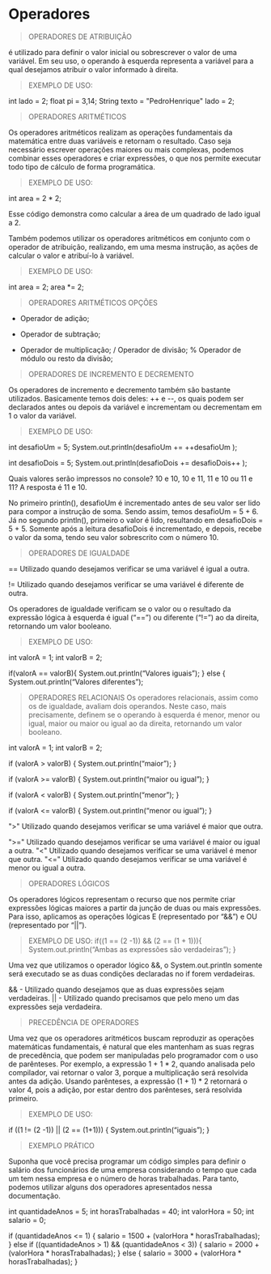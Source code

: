 # Operadores

> OPERADORES DE ATRIBUIÇÃO

é utilizado para definir o valor inicial ou sobrescrever o valor de uma variável. 
Em seu uso, o operando à esquerda representa a variável para a qual desejamos atribuir o valor informado à direita.

> EXEMPLO DE USO:

int lado = 2;
float pi = 3,14;
String texto = "PedroHenrique"
lado = 2;

> OPERADORES ARITMÉTICOS

Os operadores aritméticos realizam as operações fundamentais da matemática entre duas variáveis e retornam o resultado.
Caso seja necessário escrever operações maiores ou mais complexas, podemos combinar esses operadores e criar expressões, 
o que nos permite executar todo tipo de cálculo de forma programática.

> EXEMPLO DE USO:

int area = 2 * 2;

Esse código demonstra como calcular a área de um quadrado de lado igual a 2.

Também podemos utilizar os operadores aritméticos em conjunto com o operador de atribuição, realizando, 
em uma mesma instrução, as ações de calcular o valor e atribuí-lo à variável.

>EXEMPLO DE USO:

int area = 2;
area *= 2;

> OPERADORES ARITMÉTICOS OPÇÕES
+ Operador de adição;
- Operador de subtração;
* Operador de multiplicação;
/ Operador de divisão;
% Operador de módulo ou resto da divisão;


> OPERADORES DE INCREMENTO E DECREMENTO

Os operadores de incremento e decremento também são bastante utilizados.
Basicamente temos dois deles: ++ e --, os quais podem ser declarados antes ou depois da variável e incrementam ou decrementam em 1 o valor da variável.

> EXEMPLO DE USO:

int desafioUm = 5;
System.out.println(desafioUm += ++desafioUm );


int desafioDois = 5;
System.out.println(desafioDois += desafioDois++ );

Quais valores serão impressos no console? 10 e 10, 10 e 11, 11 e 10 ou 11 e 11? A resposta é 11 e 10.

No primeiro println(), desafioUm é incrementado antes de seu valor ser lido para compor a instrução de soma. 
Sendo assim, temos desafioUm = 5 + 6. Já no segundo println(), primeiro o valor é lido, resultando em desafioDois = 5 + 5.
Somente após a leitura desafioDois é incrementado, e depois, recebe o valor da soma, tendo seu valor sobrescrito com o número 10.

> OPERADORES DE IGUALDADE

== Utilizado quando desejamos verificar se uma variável é igual a outra. 
 	
!=  Utilizado quando desejamos verificar se uma variável é diferente de outra.

Os operadores de igualdade verificam se o valor ou o resultado da expressão lógica à esquerda é igual (“==”) ou diferente (“!=”) ao da direita, 
retornando um valor booleano.

> EXEMPLO DE USO: 

int valorA = 1;
int valorB = 2;

if(valorA == valorB){
                System.out.println(“Valores iguais”);
} else {
                System.out.println(“Valores diferentes”);
                
               
               
> OPERADORES RELACIONAIS
Os operadores relacionais, assim como os de igualdade, avaliam dois operandos. 
Neste caso, mais precisamente, definem se o operando à esquerda é menor, menor ou igual, maior ou maior ou igual ao da direita, retornando um valor booleano.

int valorA = 1;
int valorB = 2;

if (valorA > valorB) {
                System.out.println(“maior”);
}

if (valorA >= valorB) {
                System.out.println(“maior ou igual”);
}

if (valorA < valorB) {
                System.out.println(“menor”);
}

if (valorA <= valorB) {
                System.out.println(“menor ou igual”);
}



">"  Utilizado quando desejamos verificar se uma variável é maior que outra.

">=" Utilizado quando desejamos verificar se uma variável é maior ou igual a outra.
"<"  Utilizado quando desejamos verificar se uma variável é menor que outra.
"<=" Utilizado quando desejamos verificar se uma variável é menor ou igual a outra.

> OPERADORES LÓGICOS

Os operadores lógicos representam o recurso que nos permite criar expressões lógicas maiores a partir da junção de duas ou mais expressões. 
Para isso, aplicamos as operações lógicas E (representado por “&&”) e OU (representado por “||”).

> EXEMPLO DE USO:
if((1 == (2 -1)) && (2 == (1 + 1))){
     System.out.println(“Ambas as expressões são verdadeiras”);
}

Uma vez que utilizamos o operador lógico &&, o System.out.println somente será executado se as duas condições declaradas no if forem verdadeiras.

&&  - Utilizado quando desejamos que as duas expressões sejam verdadeiras.
|| -  Utilizado quando precisamos que pelo meno um das expressões seja verdadeira.

> PRECEDÊNCIA DE OPERADORES

Uma vez que os operadores aritméticos buscam reproduzir as operações matemáticas fundamentais,
é natural que eles mantenham as suas regras de precedência, que podem ser manipuladas pelo programador com o uso de parênteses.
Por exemplo, a expressão 1 + 1 * 2, quando analisada pelo compilador, vai retornar o valor 3, porque a multiplicação será resolvida antes da adição. 
Usando parênteses, a expressão (1 + 1) * 2 retornará o valor 4, pois a adição, por estar dentro dos parênteses, será resolvida primeiro.

> EXEMPLO DE USO:


if ((1 != (2 -1)) || (2 == (1+1))) {
  System.out.println(“iguais”);
}



> EXEMPLO PRÁTICO

Suponha que você precisa programar um código simples para definir o salário dos funcionários de uma empresa considerando o tempo que cada um tem nessa empresa 
e o número de horas trabalhadas. Para tanto, podemos utilizar alguns dos operadores apresentados nessa documentação.

int quantidadeAnos = 5;
int horasTrabalhadas = 40;
int valorHora = 50;
int salario = 0;

if (quantidadeAnos <= 1) {
    salario = 1500 + (valorHora * horasTrabalhadas);
} else if ((quantidadeAnos > 1) && (quantidadeAnos < 3)) {
    salario = 2000 + (valorHora * horasTrabalhadas);
} else {
    salario = 3000 + (valorHora * horasTrabalhadas);
}
                
        
                
                
            


